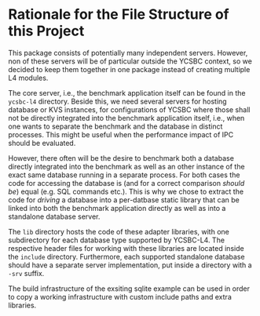# Rationale for the File Structure of this Project

This package consists of potentially many independent servers. However, non
of these servers will be of particular outside the YCSBC context, so we decided
to keep them together in one package instead of creating multiple L4 modules.

The core server, i.e., the benchmark application itself can be found in the 
`ycsbc-l4` directory. Beside this, we need several servers for hosting
database or KVS instances, for configurations of YCSBC where those shall not
be directly integrated into the benchmark application itself, i.e., when one
wants to separate the benchmark and the database in distinct processes. This
might be useful when the performance impact of IPC should be evaluated.

However, there often will be the desire to benchmark both a database directly
integrated into the benchmark as well as an other instance of the exact same 
database running in a separate process. For both cases the code for accessing 
the database is (and for a correct comparison *should be*) equal (e.g. SQL 
commands etc.). This is why we chose to extract the code for *driving* a 
database into a per-datbase static library that can be linked into both the 
benchmark application directly as well as into a standalone database server.

The `lib` directory hosts the code of these adapter libraries, with one 
subdirectory for each database type supported by YCSBC-L4. The respective header
files for working with these libraries are located inside the `include` 
directory. Furthermore, each supported standalone database should have a 
separate server implementation, put inside a directory with a `-srv` suffix.

The build infrastructure of the exsiting sqlite example can be used in order to
copy a working infrastructure with custom include paths and extra libraries.
